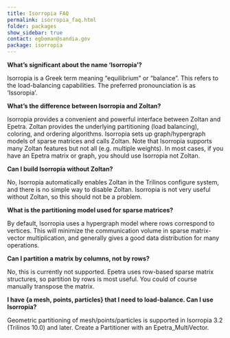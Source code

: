 ```yaml
---
title: Isorropia FAQ
permalink: isorropia_faq.html
folder: packages
show_sidebar: true
contact: egboman@sandia.gov
package: isorropia
---
```


**What’s significant about the name ‘Isorropia’?**

Isorropia is a Greek term meaning “equilibrium” or “balance”. This refers to the load-balancing capabilities. The preferred pronounciation is as ‘Issoropia’.

**What’s the difference between Isorropia and Zoltan?**

Isorropia provides a convenient and powerful interface between Zoltan and Epetra. Zoltan provides the underlying partitioning (load balancing), coloring, and ordering algorithms. Isorropia sets up graph/hypergraph models of sparse matrices and calls Zoltan. 
Note that Isorropia supports many Zoltan features but not all (e.g. multiple weights). In most cases, if you have an Epetra matrix or graph, you should use Isorropia not Zoltan.

**Can I build Isorropia without Zoltan?**

No, Isorropia automatically enables Zoltan in the Trilinos configure system, and there is no simple way to disable Zoltan. Isorropia is not very useful without Zoltan, so this should not be a problem.

**What is the partitioning model used for sparse matrices?**

By default, Isorropia uses a hypergraph model where rows correspond to vertices. This will minimize the communication volume in sparse matrix-vector multiplication, and generally gives a good data distribution for many operations.

**Can I partition a matrix by columns, not by rows?**

No, this is currently not supported. Epetra uses row-based sparse matrix structures, so partition by rows is most useful. You could of course manually transpose the matrix.

**I have {a mesh, points, particles} that I need to load-balance. Can I use Isorropia?**

Geometric partitioning of mesh/points/particles is supported in Isorropia 3.2 (Trilinos 10.0) and later. Create a Partitioner with an Epetra_MultiVector.